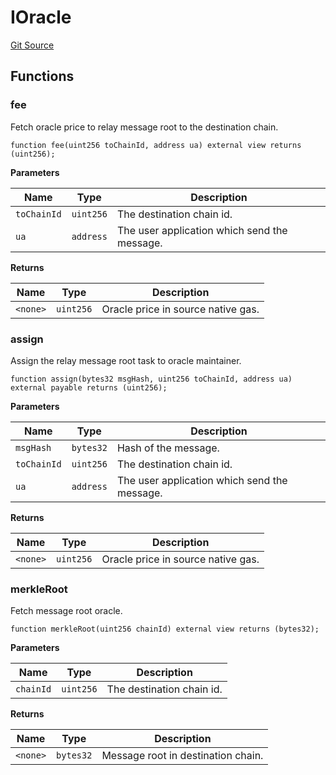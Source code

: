 # IOracle
[Git Source](https://github.com/darwinia-network/ORMP/blob/ea2cb1198288e52b94c992dab142e03eb3d0b767/src/interfaces/IOracle.sol)


## Functions
### fee

Fetch oracle price to relay message root to the destination chain.


```solidity
function fee(uint256 toChainId, address ua) external view returns (uint256);
```
**Parameters**

|Name|Type|Description|
|----|----|-----------|
|`toChainId`|`uint256`|The destination chain id.|
|`ua`|`address`|The user application which send the message.|

**Returns**

|Name|Type|Description|
|----|----|-----------|
|`<none>`|`uint256`|Oracle price in source native gas.|


### assign

Assign the relay message root task to oracle maintainer.


```solidity
function assign(bytes32 msgHash, uint256 toChainId, address ua) external payable returns (uint256);
```
**Parameters**

|Name|Type|Description|
|----|----|-----------|
|`msgHash`|`bytes32`|Hash of the message.|
|`toChainId`|`uint256`|The destination chain id.|
|`ua`|`address`|The user application which send the message.|

**Returns**

|Name|Type|Description|
|----|----|-----------|
|`<none>`|`uint256`|Oracle price in source native gas.|


### merkleRoot

Fetch message root oracle.


```solidity
function merkleRoot(uint256 chainId) external view returns (bytes32);
```
**Parameters**

|Name|Type|Description|
|----|----|-----------|
|`chainId`|`uint256`|The destination chain id.|

**Returns**

|Name|Type|Description|
|----|----|-----------|
|`<none>`|`bytes32`|Message root in destination chain.|


